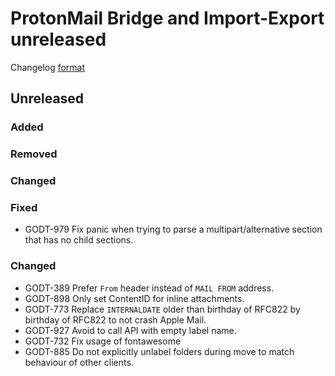 # ProtonMail Bridge and Import-Export unreleased

Changelog [format](http://keepachangelog.com/en/1.0.0/)

## Unreleased

### Added

### Removed

### Changed

### Fixed
* GODT-979 Fix panic when trying to parse a multipart/alternative section that has no child sections.
### Changed
* GODT-389 Prefer `From` header instead of `MAIL FROM` address.
* GODT-898 Only set ContentID for inline attachments.
* GODT-773 Replace `INTERNALDATE` older than birthday of RFC822 by birthday of RFC822 to not crash Apple Mail.
* GODT-927 Avoid to call API with empty label name.
* GODT-732 Fix usage of fontawesome
* GODT-885 Do not explicitly unlabel folders during move to match behaviour of other clients.
